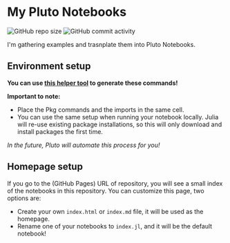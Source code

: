 # My Pluto Notebooks

![GitHub repo size](https://img.shields.io/github/repo-size/sosiristseng/pluto-notebooks) ![GitHub commit activity](https://img.shields.io/github/commit-activity/m/sosiristseng/pluto-notebooks)

I'm gathering examples and trasnplate them into Pluto Notebooks.

## Environment setup

**You can use [this helper tool](https://fonsp.com/article-test-3/pkghelper.html) to generate these commands!**

**Important to note:**

-   Place the Pkg commands and the imports in the same cell.
-   You can use the same setup when running your notebook locally. Julia will re-use existing package installations, so this will only download and install packages the first time.

_In the future, Pluto will automate this process for you!_

## Homepage setup

If you go to the (GitHub Pages) URL of repository, you will see a small index of the notebooks in this repository. You can customize this page, two options are:

-   Create your own `index.html` or `index.md` file, it will be used as the homepage.
-   Rename one of your notebooks to `index.jl`, and it will be the default notebook!
